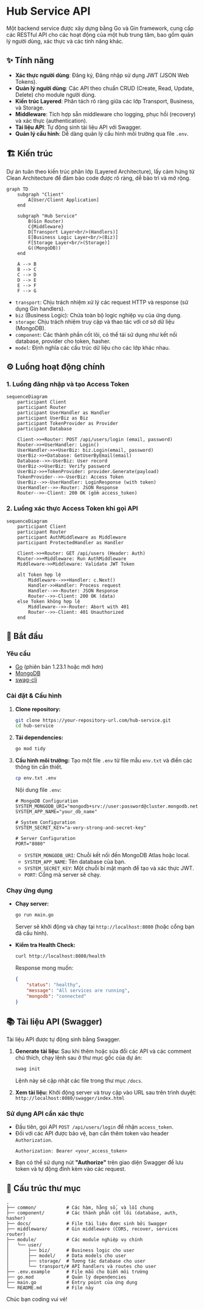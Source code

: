 # Hub Service API

Một backend service được xây dựng bằng Go và Gin framework, cung cấp các RESTful API cho các hoạt động của một hub trung tâm, bao gồm quản lý người dùng, xác thực và các tính năng khác.

## ✨ Tính năng

-   **Xác thực người dùng**: Đăng ký, Đăng nhập sử dụng JWT (JSON Web Tokens).
-   **Quản lý người dùng**: Các API theo chuẩn CRUD (Create, Read, Update, Delete) cho module người dùng.
-   **Kiến trúc Layered**: Phân tách rõ ràng giữa các lớp Transport, Business, và Storage.
-   **Middleware**: Tích hợp sẵn middleware cho logging, phục hồi (recovery) và xác thực (authentication).
-   **Tài liệu API**: Tự động sinh tài liệu API với Swagger.
-   **Quản lý cấu hình**: Dễ dàng quản lý cấu hình môi trường qua file `.env`.

## 🏗️ Kiến trúc

Dự án tuân theo kiến trúc phân lớp (Layered Architecture), lấy cảm hứng từ Clean Architecture để đảm bảo code được rõ ràng, dễ bảo trì và mở rộng.

```mermaid
graph TD
    subgraph "Client"
        A[User/Client Application]
    end

    subgraph "Hub Service"
        B(Gin Router)
        C{Middleware}
        D[Transport Layer<br/>(Handlers)]
        E[Business Logic Layer<br/>(Biz)]
        F[Storage Layer<br/>(Storage)]
        G((MongoDB))
    end

    A --> B
    B --> C
    C --> D
    D --> E
    E --> F
    F --> G
```

-   `transport`: Chịu trách nhiệm xử lý các request HTTP và response (sử dụng Gin handlers).
-   `biz` (Business Logic): Chứa toàn bộ logic nghiệp vụ của ứng dụng.
-   `storage`: Chịu trách nhiệm truy cập và thao tác với cơ sở dữ liệu (MongoDB).
-   `component`: Các thành phần cốt lõi, có thể tái sử dụng như kết nối database, provider cho token, hasher.
-   `model`: Định nghĩa các cấu trúc dữ liệu cho các lớp khác nhau.

## ⚙️ Luồng hoạt động chính

### 1. Luồng đăng nhập và tạo Access Token

```mermaid
sequenceDiagram
    participant Client
    participant Router
    participant UserHandler as Handler
    participant UserBiz as Biz
    participant TokenProvider as Provider
    participant Database

    Client->>+Router: POST /api/users/login (email, password)
    Router->>+UserHandler: Login()
    UserHandler->>+UserBiz: biz.Login(email, password)
    UserBiz->>+Database: GetUserByEmail(email)
    Database-->>-UserBiz: User record
    UserBiz->>UserBiz: Verify password
    UserBiz->>+TokenProvider: provider.Generate(payload)
    TokenProvider-->>-UserBiz: Access Token
    UserBiz-->>-UserHandler: LoginResponse (with token)
    UserHandler-->>-Router: JSON Response
    Router-->>-Client: 200 OK (gồm access_token)
```

### 2. Luồng xác thực Access Token khi gọi API

```mermaid
sequenceDiagram
    participant Client
    participant Router
    participant AuthMiddleware as Middleware
    participant ProtectedHandler as Handler

    Client->>+Router: GET /api/users (Header: Auth)
    Router->>+Middleware: Run AuthMiddleware
    Middleware->>Middleware: Validate JWT Token

    alt Token hợp lệ
        Middleware-->>+Handler: c.Next()
        Handler->>Handler: Process request
        Handler-->>-Router: JSON Response
        Router-->>-Client: 200 OK (data)
    else Token không hợp lệ
        Middleware-->>-Router: Abort with 401
        Router-->>-Client: 401 Unauthorized
    end
```

## 🚀 Bắt đầu

### Yêu cầu

-   [Go](https://golang.org/dl/) (phiên bản 1.23.1 hoặc mới hơn)
-   [MongoDB](https://www.mongodb.com/try/download/community)
-   [swag-cli](https://github.com/swaggo/swag)

### Cài đặt & Cấu hình

1.  **Clone repository:**

    ```bash
    git clone https://your-repository-url.com/hub-service.git
    cd hub-service
    ```

2.  **Tải dependencies:**

    ```bash
    go mod tidy
    ```

3.  **Cấu hình môi trường:**
    Tạo một file `.env` từ file mẫu `env.txt` và điền các thông tin cần thiết.

    ```bash
    cp env.txt .env
    ```

    Nội dung file `.env`:

    ```env
    # MongoDB Configuration
    SYSTEM_MONGODB_URI="mongodb+srv://user:password@cluster.mongodb.net/your_db_name"
    SYSTEM_APP_NAME="your_db_name"

    # System Configuration
    SYSTEM_SECRET_KEY="a-very-strong-and-secret-key"

    # Server Configuration
    PORT="8080"
    ```

    -   `SYSTEM_MONGODB_URI`: Chuỗi kết nối đến MongoDB Atlas hoặc local.
    -   `SYSTEM_APP_NAME`: Tên database của bạn.
    -   `SYSTEM_SECRET_KEY`: Một chuỗi bí mật mạnh để tạo và xác thực JWT.
    -   `PORT`: Cổng mà server sẽ chạy.

### Chạy ứng dụng

-   **Chạy server:**

    ```bash
    go run main.go
    ```

    Server sẽ khởi động và chạy tại `http://localhost:8080` (hoặc cổng bạn đã cấu hình).

-   **Kiểm tra Health Check:**
    ```bash
    curl http://localhost:8080/health
    ```
    Response mong muốn:
    ```json
    {
    	"status": "healthy",
    	"message": "All services are running",
    	"mongodb": "connected"
    }
    ```

## 📚 Tài liệu API (Swagger)

Tài liệu API được tự động sinh bằng Swagger.

1.  **Generate tài liệu:**
    Sau khi thêm hoặc sửa đổi các API và các comment chú thích, chạy lệnh sau ở thư mục gốc của dự án:

    ```bash
    swag init
    ```

    Lệnh này sẽ cập nhật các file trong thư mục `/docs`.

2.  **Xem tài liệu:**
    Khởi động server và truy cập vào URL sau trên trình duyệt:
    `http://localhost:8080/swagger/index.html`

### Sử dụng API cần xác thực

-   Đầu tiên, gọi API `POST /api/users/login` để nhận `access_token`.
-   Đối với các API được bảo vệ, bạn cần thêm token vào header `Authorization`.
    ```
    Authorization: Bearer <your_access_token>
    ```
-   Bạn có thể sử dụng nút **"Authorize"** trên giao diện Swagger để lưu token và tự động đính kèm vào các request.

## 📁 Cấu trúc thư mục

```
.
├── common/           # Các hàm, hằng số, và lỗi chung
├── component/        # Các thành phần cốt lõi (database, auth, hasher)
├── docs/             # File tài liệu được sinh bởi Swagger
├── middleware/       # Gin middleware (CORS, recover, services router)
├── module/           # Các module nghiệp vụ chính
│   └── user/
│       ├── biz/      # Business logic cho user
│       ├── model/    # Data models cho user
│       ├── storage/  # Tương tác database cho user
│       └── transport/# API handlers và routes cho user
├── .env.example      # File mẫu cho biến môi trường
├── go.mod            # Quản lý dependencies
├── main.go           # Entry point của ứng dụng
└── README.md         # File này
```

Chúc bạn coding vui vẻ!
